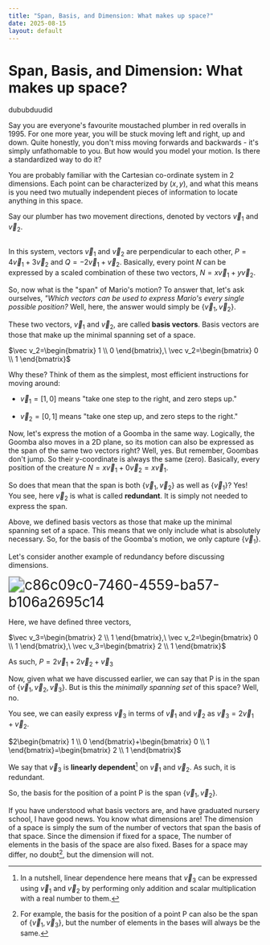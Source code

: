 ```yaml
---
title: "Span, Basis, and Dimension: What makes up space?"
date: 2025-08-15
layout: default
---
```

# Span, Basis, and Dimension: What makes up space?

dububduudid

Say you are everyone's favourite moustached plumber in red overalls in 1995. For one more year, you will be stuck moving left and right, up and down. Quite honestly, you don't miss moving forwards and backwards - it's simply unfathomable to you. But how would you model your motion. Is there a standardized way to do it? 

You are probably familiar with the Cartesian co-ordinate system in 2 dimensions. Each point can be characterized by $(x, y)$, and what this means is you need two mutually independent pieces of information to locate anything in this space. 

Say our plumber has two movement directions, denoted by vectors $\vec{v}_1$ and $\vec{v}_2$. 

<img title="" src="blog1_1.png" style="zoom:200%;" data-align="center">

In this system, vectors $\vec v_1$ and $\vec v_2$ are perpendicular to each other, $P = 4\vec v_1 + 3 \vec v_2$ and $Q = -2\vec v_1 + \vec v_2$. Basically, every point $N$ can be expressed by a scaled combination of these two vectors, $N=x\vec v_1 +y\vec v_2$. 

So, now what is the "span" of Mario's motion? To answer that, let's ask ourselves, *"Which vectors can be used to express Mario's every single possible position?* Well, here, the answer would simply be $\{\vec v_1, \vec v_2\}$.

These two vectors, $\vec{v}_1$ and $\vec{v}_2$, are called **basis vectors**. Basis vectors are those that make up the minimal spanning set of a space.

$`\vec v_2=\begin{bmatrix} 1 \\ 0 \end{bmatrix},\ \vec v_2=\begin{bmatrix} 0 \\ 1 \end{bmatrix}`$

Why these? Think of them as the simplest, most efficient instructions for moving around:

* $\vec{v}_1 = [1, 0]$ means "take one step to the right, and zero steps up."

* $\vec{v}_2 = [0, 1]$ means "take one step up, and zero steps to the right."

Now, let's express the motion of a Goomba in the same way. Logically, the Goomba also moves in a 2D plane, so its motion can also be expressed as the span of the same two vectors right? Well, yes. But remember, Goombas don't jump. So their y-coordinate is always the same (zero). Basically, every position of the creature $N = x\vec v_1 + 0\vec v_2 = x\vec v_1$. 

So does that mean that the span is both $\{\vec v_1, \vec v_2\}$ as well as $\{\vec v_1\}$? Yes! You see, here $\vec v_2$ is what is called **redundant**. It is simply not needed to express the span. 

Above, we defined basis vectors as those that make up the minimal spanning set of a space. This means that we only include what is absolutely necessary. So, for the basis of the Goomba's motion, we only capture $\{\vec v_1\}$.

Let's consider another example of redundancy before discussing dimensions. 

<img title="" src="blog1_2.png" alt="c86c09c0-7460-4559-ba57-b106a2695c14" style="zoom:200%;" data-align="center">

Here, we have defined three vectors, 

$`\vec v_3=\begin{bmatrix} 2 \\ 1 \end{bmatrix},\ \vec v_2=\begin{bmatrix} 0 \\ 1 \end{bmatrix},\ \vec v_3=\begin{bmatrix} 2 \\ 1 \end{bmatrix}`$

As such, $P=2\vec v_1+2\vec v_2+\vec v_3$

Now, given what we have discussed earlier, we can say that P is in the span of $\{\vec v_1, \vec v_2, \vec v_3\}$. But is this the *minimally spanning set* of this space? Well, no. 

You see, we can easily express $\vec v_3$ in terms of $\vec v_1$ and $\vec v_2$ as $\vec v_3=2\vec v_1 +\vec v_2$.

$`2\begin{bmatrix} 1 \\ 0 \end{bmatrix}+\begin{bmatrix} 0 \\ 1 \end{bmatrix}=\begin{bmatrix} 2 \\ 1 \end{bmatrix}`$

We say that $\vec v_3$ is **linearly dependent**[^1] on $\vec v_1$ and $\vec v_2$. As such, it is redundant.

So, the basis for the position of a point P is the span $\{\vec v_1, \vec v_2\}$.

If you have understood what basis vectors are, and have graduated nursery school, I have good news. You know what dimensions are! The dimension of a space is simply the sum of the number of vectors that span the basis of that space. Since the dimension if fixed for a space, The number of elements in the basis of the space are also fixed. Bases for a space may differ, no doubt[^2], but the dimension will not.



[^1]: In a nutshell, linear dependence here means that $\vec v_3$ can be expressed using  $\vec v_1$ and $\vec v_2$ by performing only addition and scalar multiplication with a real number to them.

[^2]: For example, the basis for the position of a point P can also be the span of $\{\vec v_1, \vec v_3\}$, but the number of elements in the bases will always be the same.

